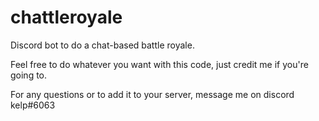 # chattleroyale
Discord bot to do a chat-based battle royale.

Feel free to do whatever you want with this code, just credit me if you're going to.

For any questions or to add it to your server, message me on discord kelp#6063
